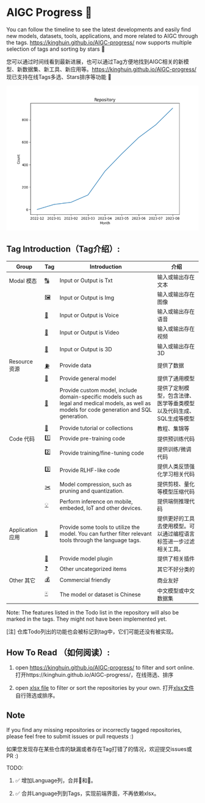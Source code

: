 
# AIGC Progress 🚀

You can follow the timeline to see the latest developments and easily find new models, datasets, tools, applications, and more related to AIGC through the tags. https://kinghuin.github.io/AIGC-progress/ now supports multiple selection of tags and sorting by stars 🥳

您可以通过时间线看到最新进展，也可以通过Tag方便地找到AIGC相关的新模型、新数据集、新工具、新应用等。https://kinghuin.github.io/AIGC-progress/ 现已支持在线Tags多选、Stars排序等功能 🥳

![image](./img/repository_month_count.png)

## Tag Introduction（Tag介绍）:

| Group            | Tag                   | Introduction                                                 | 介绍                                                         |
| ---------------- | --------------------- | ------------------------------------------------------------ | ------------------------------------------------------------ |
| Modal 模态       | [🔠](tags/🔠.md)     | Input or Output is Txt                                       | 输入或输出存在文本                                           |
|                  | [🖼️](tags/🖼️.md)     | Input or Output is Img                                       | 输入或输出存在图像                                           |
|                  | [🎵](tags/🎵.md)     | Input or Output is Voice                                     | 输入或输出存在语音                                           |
|                  | [🎥](tags/🎥.md)     | Input or Output is Video                                     | 输入或输出存在视频                                           |
|                  | [🧊](tags/🧊.md)     | Input or Output is 3D                                     | 输入或输出存在3D                                           |
| Resource 资源    | [⛽](tags/⛽.md)     | Provide data                                                 | 提供了数据                                                   |
|                  | [🚌](tags/🚌.md) | Provide general model                                        | 提供了通用模型                                               |
|                  | [🚕](tags/🚕.md) | Provide custom model, include domain-specific models such as legal and medical models, as well as models for code generation and SQL generation. | 提供了定制模型，包含法律、医学等垂类模型以及代码生成、SQL生成等模型 |
|                  | [📝](tags/📝.md)     | Provide tutorial or collections                              | 教程、集锦等                                                 |
| Code 代码        | [1️⃣](tags/1️⃣.md)   | Provide pre-training code                                    | 提供预训练代码                                               |
|                  | [2️⃣](tags/2️⃣.md)     | Provide training/fine-tuning code                            | 提供训练/微调代码                                            |
|                  | [3️⃣](tags/3️⃣.md)     | Provide RLHF-like  code                                      | 提供人类反馈强化学习相关代码                                 |
|                  | [✂️](tags/✂️.md)     | Model compression, such as pruning and quantization.         | 提供剪枝、量化等模型压缩代码                                 |
|                  | [💡](tags/💡.md)     | Perform inference on mobile, embeded, IoT and other devices. | 提供端侧推理代码                                             |
| Application 应用 | [🔨](tags/🔨.md)     | Provide some tools to utilize  the model.  You can further filter relevant tools through the language tags.    | 提供更好的工具去使用模型。可以通过编程语言标签进一步过滤相关工具。     |
|                  | [🔌](tags/🔌.md)     | Provide model plugin                                         | 提供了相关插件                                               |
|                  | [❓ ](tags/❓.md)    | Other uncategorized items                                    | 其它不好分类的                                               |
| Other 其它       | [💰](tags/💰.md)   | Commercial friendly                                          | 商业友好                                                     |
|                  | [🀄](tags/🀄.md)    | The model or dataset is Chinese                              | 中文模型或中文数据集                                         |

Note: The features listed in the Todo list in the repository will also be marked in the tags. They might not have been implemented yet.

[注] 仓库Todo列出的功能也会被标记到tag中，它们可能还没有被实现。

## How To Read （如何阅读）:

1. open https://kinghuin.github.io/AIGC-progress/ to filter and sort online.  打开https://kinghuin.github.io/AIGC-progress/，在线筛选、排序

2. open [xlsx file](repo.xlsx) to filter or sort the repositories by your own.  打开[xlsx文件](repo.xlsx)自行筛选或排序。


## Note

If you find any missing repositories or incorrectly tagged repositories, please feel free to submit issues or pull requests  :)

如果您发现存在某些仓库的缺漏或者存在Tag打错了的情况，欢迎提交issues或PR  :)

TODO:

1. ✅ 增加Language列，合并🔨和📱。 

2. ✅ 合并Language列到Tags，实现前端界面，不再依赖xlsx。 

